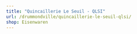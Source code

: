 ```yaml
---
title: "Quincaillerie Le Seuil - QLSI"
url: /drummondville/quincaillerie-le-seuil-qlsi/
shop: Eisenwaren
---
```

